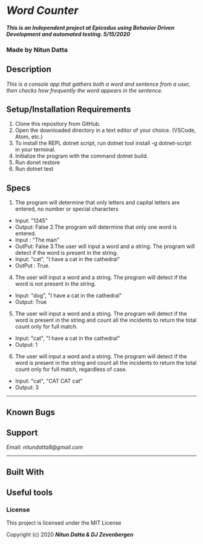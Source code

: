# _Word Counter_

#### _This is an Independent project at Epicodus using Behavior Driven Development and automated testing. 5/15/2020_

### Made by Nitun Datta 
## Description

_This is a console app that gathers both a word and sentence from a user, then checks how frequently the word appears in the sentence._


## Setup/Installation Requirements
1. Clone this repository from GitHub.
2. Open the downloaded directory in a text editor of your choice.
  (VSCode, Atom, etc.)
3. To install the REPL dotnet script, run dotnet tool install -g dotnet-script in your terminal.
4. Initialize the program with the command dotnet build.
5. Run donet restore
6. Run dotnet test


## Specs


1. The program will determine that only letters and capital letters are entered, no number or special characters
  * Input: "1245"
  * Output: False
2.The program will determine that only one word is entered.
  * Input : "The man"
  * OutPut: False
3.The user will input a word and a string. The program will detect if the word is present in the string.
  * Input: "cat", "I have a cat in the cathedral"  
  * OutPut : True.
4. The user will input a word and a string. The program will detect if the word is not present in the string.
  * Input: "dog", "I have a cat in the cathedral"
  * Output: True 
5. The user will input a word and a string. The program will detect if the word is present in the string and count all the incidents to return the total count only for full match.
  * Input: "cat", "I have a cat in the cathedral"
  * Output: 1
6. The user will input a word and a string. The program will detect if the word is present in the string and count all the incidents to return the total count only for full match, regardless of case.
  * Input: "cat", "CAT CAT cat"
  * Output: 3    



---
## Known Bugs


## Support

_Email: nitundatta8@gmail.com_

---
## Built With

## Useful tools




### License

This project is licensed under the MIT License

Copyright (c) 2020 **_Nitun Datta & DJ Zevenbergen_**
